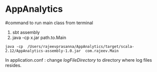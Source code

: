 # AppAnalytics

#command to run main class from terminal 
  1. sbt assembly
  2. java -cp x.jar path.to.Main
  
    java -cp  /Users/rajeevprasanna/AppAnalytics/target/scala-2.12/AppAnalytics-assembly-1.0.jar  com.rajeev.Main


In application.conf : change _logFileDirectory_ to directory where log files resides.